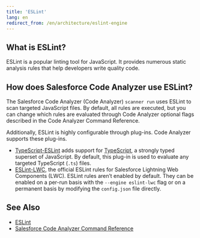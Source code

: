 ```yaml
---
title: 'ESLint'
lang: en
redirect_from: /en/architecture/eslint-engine
---
```

## What is ESLint?
ESLint is a popular linting tool for JavaScript. It provides numerous static analysis rules that help developers write quality code.

## How does Salesforce Code Analyzer use ESLint?
The Salesforce Code Analyzer (Code Analyzer) ```scanner run``` uses ESLint to scan targeted JavaScript files. By default, all rules are executed, but you can change which rules are evaluated through Code Analyzer optional flags described in the Code Analyzer Command Reference.

Additionally, ESLint is highly configurable through plug-ins. Code Analyzer supports these plug-ins.

- [TypeScript-ESLint](https://github.com/typescript-eslint/typescript-eslint) adds support for [TypeScript](https://typescriptlang.org), a strongly typed superset of JavaScript. By default, this plug-in is used to evaluate any targeted TypeScript (```.ts```) files.
- [ESLint-LWC](https://github.com/salesforce/eslint-plugin-lwc), the official ESLint rules for Salesforce Lightning Web Components (LWC). ESLint rules aren’t enabled by default. They can be enabled on a per-run basis with the ```--engine eslint-lwc``` flag or on a permanent basis by modifying the ```config.json``` file directly.

## See Also

- [ESLint](https://eslint.org/)
- [Salesforce Code Analyzer Command Reference](./en/v3.x/scanner-commands/run/#options)
